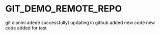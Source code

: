 # GIT_DEMO_REMOTE_REPO
git clonini adede successfullyt
updating in github
added new code
 new code added
 for test
